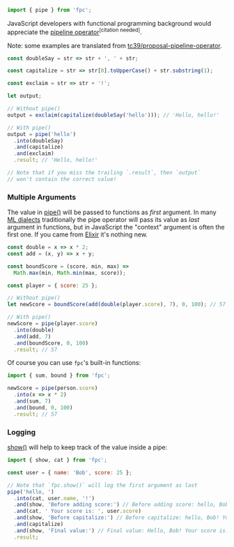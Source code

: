 ```javascript
import { pipe } from 'fpc';
```

JavaScript developers with functional programming background would appreciate the [pipeline operator][tc39-proposal-pipeline-operator]<sup>[citation needed]</sup>.

Note: some examples are translated from [tc39/proposal-pipeline-operator][tc39-proposal-pipeline-operator].

```javascript
const doubleSay = str => str + ', ' + str;

const capitalize = str => str[0].toUpperCase() + str.substring(1);

const exclaim = str => str + '!';

let output;

// Without pipe()
output = exclaim(capitalize(doubleSay('hello'))); // 'Hello, hello!'

// With pipe()
output = pipe('hello')
  .into(doubleSay)
  .and(capitalize)
  .and(exclaim)
  .result; // 'Hello, hello!'

// Note that if you miss the trailing `.result`, then `output`
// won't contain the correct value!
```

### Multiple Arguments

The value in [pipe()][pipe] will be passed to functions as *first* argument. In many [ML dialects][ML-lang] traditionally the pipe operator will pass its value as *last* argument in functions, but in JavaScript the "context" argument is often the first one. If you came from [Elixir][elixir-lang] it's nothing new.

```javascript
const double = x => x * 2;
const add = (x, y) => x + y;

const boundScore = (score, min, max) =>
  Math.max(min, Math.min(max, score));

const player = { score: 25 };

// Without pipe()
let newScore = boundScore(add(double(player.score), 7), 0, 100); // 57

// With pipe()
newScore = pipe(player.score)
  .into(double)
  .and(add, 7)
  .and(boundScore, 0, 100)
  .result; // 57
```

Of course you can use `fpc`'s built-in functions:

```javascript
import { sum, bound } from 'fpc';

newScore = pipe(person.score)
  .into(x => x * 2)
  .and(sum, 7)
  .and(bound, 0, 100)
  .result; // 57
```

### Logging

[show()][show] will help to keep track of the value inside a pipe:

```javascript
import { show, cat } from 'fpc';

const user = { name: 'Bob', score: 25 };

// Note that `fpc.show()` will log the first argument as last
pipe('hello, ')
  .into(cat, user.name, '!')
  .and(show, 'Before adding score:') // Before adding score: hello, Bob!
  .and(cat, ' Your score is: ', user.score)
  .and(show, 'Before capitalize:') // Before capitalize: hello, Bob! Your score is: 25
  .and(capitalize)
  .and(show, 'Final value:') // Final value: Hello, Bob! Your score is: 25
  .result;
```

[pipe]: README.md#user-content-pipe
[show]: README.md#user-content-show

[ML-lang]: https://en.wikipedia.org/wiki/ML_%28programming_language%29
[elixir-lang]: https://elixir-lang.org
[tc39-proposal-pipeline-operator]: https://github.com/tc39/proposal-pipeline-operator

[Statement-throw]: https://developer.mozilla.org/en-US/docs/Web/JavaScript/Reference/Statements/throw
[Statement-import]: https://developer.mozilla.org/en-US/docs/Web/JavaScript/Reference/Statements/import

[Operators-typeof]: https://developer.mozilla.org/en-US/docs/Web/JavaScript/Reference/Operators/typeof

[Glossary-falsy]: https://developer.mozilla.org/en-US/docs/Glossary/Falsy

[API-console]: https://developer.mozilla.org/en-US/docs/Web/API/console

[Glob-null]: https://developer.mozilla.org/en-US/docs/Web/JavaScript/Reference/Global_Objects/null
[Glob-undefined]: https://developer.mozilla.org/en-US/docs/Web/JavaScript/Reference/Global_Objects/undefined
[Glob-String]: https://developer.mozilla.org/en-US/docs/Web/JavaScript/Reference/Global_Objects/String
[Glob-Boolean]: https://developer.mozilla.org/en-US/docs/Web/JavaScript/Reference/Global_Objects/Boolean
[Glob-Object]: https://developer.mozilla.org/en-US/docs/Web/JavaScript/Reference/Global_Objects/Object
[Glob-NaN]: https://developer.mozilla.org/en-US/docs/Web/JavaScript/Reference/Global_Objects/NaN
[Glob-Infinity]: https://developer.mozilla.org/en-US/docs/Web/JavaScript/Reference/Global_Objects/Infinity
[Glob-Error]: https://developer.mozilla.org/en-US/docs/Web/JavaScript/Reference/Global_Objects/Error
[Glob-TypeError]: https://developer.mozilla.org/en-US/docs/Web/JavaScript/Reference/Global_Objects/TypeError
[Glob-Array-slice]: https://developer.mozilla.org/en-US/docs/Web/JavaScript/Reference/Global_Objects/Array/slice
